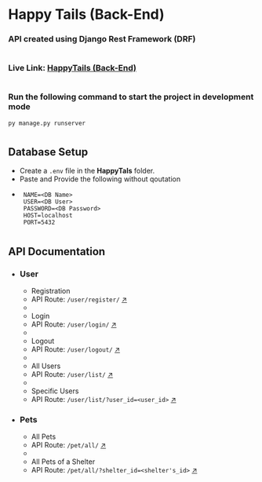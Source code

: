 # Happy Tails (Back-End)

### API created using Django Rest Framework (DRF)

#

### Live Link: [HappyTails (Back-End)](https://pet-adoption-platform.onrender.com)

#

### Run the following command to start the project in development mode

`py manage.py runserver `

#

## Database Setup

- Create a `.env` file in the **HappyTals** folder.
- Paste and Provide the following without qoutation
- ```shell
   NAME=<DB Name>
   USER=<DB User>
   PASSWORD=<DB Password>
   HOST=localhost
   PORT=5432
  ```

#

## API Documentation

- ### User
  - Registration
  - API Route: `/user/register/` [↗️](https://pet-adoption-platform.onrender.com/user/register/)
  -
  - Login
  - API Route: `/user/login/` [↗️](https://pet-adoption-platform.onrender.com/user/login/)
  -
  - Logout
  - API Route: `/user/logout/` [↗️](https://pet-adoption-platform.onrender.com/user/logout/)
  -
  - All Users
  - API Route: `/user/list/` [↗️](https://pet-adoption-platform.onrender.com/user/list/)
  -
  - Specific Users
  - API Route: `/user/list/?user_id=<user_id>` [↗️](https://pet-adoption-platform.onrender.com/user/list/?user_id=<user_id>)
- ### Pets
  - All Pets
  - API Route: `/pet/all/` [↗️](https://pet-adoption-platform.onrender.com/pet/all/)
  -
  - All Pets of a Shelter
  - API Route: `/pet/all/?shelter_id=<shelter's_id>` [↗️](https://pet-adoption-platform.onrender.com/pet/all/?shelter_id=<shelter's_id>)

